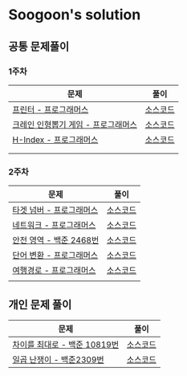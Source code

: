 # Soogoon's solution

## 공통 문제풀이

### 1주차

| 문제                                                         | 풀이                                                         |
| ------------------------------------------------------------ | ------------------------------------------------------------ |
| [프린터 - 프로그래머스](https://programmers.co.kr/learn/courses/30/lessons/42587) | [소스코드](./프린터.playground/Contents.swift)               |
| [크레인 인형뽑기 게임 - 프로그래머스](https://programmers.co.kr/learn/courses/30/lessons/64061) | [소스코드](./크레인-인형뽑기-게임.playground/Contents.swift) |
| [H-Index - 프로그래머스](https://programmers.co.kr/learn/courses/30/lessons/42747) | [소스코드](./H-Index.playground/Contents.swift)              |
|                                                              |                                                              |
|                                                              |                                                              |

### 2주차

| 문제                                                         | 풀이                                              |
| ------------------------------------------------------------ | ------------------------------------------------- |
| [타겟 넘버 - 프로그래머스](https://programmers.co.kr/learn/courses/30/lessons/43165) | [소스코드](./타겟-넘버.playground/Contents.swift) |
| [네트워크 - 프로그래머스](https://programmers.co.kr/learn/courses/30/lessons/43162) | [소스코드](./네트워크.playground/Contents.swift)  |
| [안전 영역 - 백준 2468번](https://www.acmicpc.net/problem/2468) | [소스코드](./SafetyArea.swift)                    |
| [단어 변환 - 프로그래머스](https://programmers.co.kr/learn/courses/30/lessons/43163) | [소스코드](./단어변환.playground/Contents.swift)  |
| [여행경로 - 프로그래머스](https://programmers.co.kr/learn/courses/30/lessons/43164) | [소스코드](./여행경로.playground/Contents.swift)  |
|                                                              |                                                   |

## 개인 문제 풀이

| 문제                                                         | 풀이                            |
| ------------------------------------------------------------ | ------------------------------- |
| [차이를 최대로 - 백준 10819번](https://www.acmicpc.net/problem/10819) | [소스코드](./MaximumDiff.swift) |
| [일곱 난쟁이 - 백준2309번](https://www.acmicpc.net/problem/2309) | [소스코드](./SevenDwarfs.swift) |

